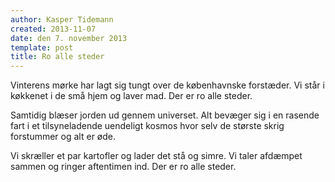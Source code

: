 ```yaml
---
author: Kasper Tidemann
created: 2013-11-07
date: den 7. november 2013
template: post
title: Ro alle steder
---
```


Vinterens mørke har lagt sig tungt over de københavnske forstæder. Vi står i køkkenet i de små hjem og laver mad. Der er ro alle steder.

Samtidig blæser jorden ud gennem universet. Alt bevæger sig i en rasende fart i et tilsyneladende uendeligt kosmos hvor selv de største skrig forstummer og alt er øde.

Vi skræller et par kartofler og lader det stå og simre. Vi taler afdæmpet sammen og ringer aftentimen ind. Der er ro alle steder.